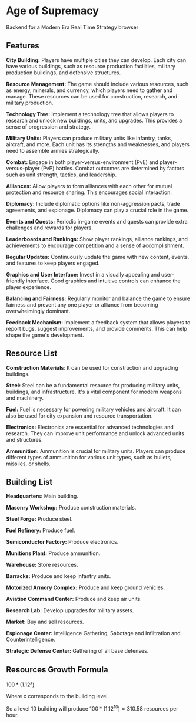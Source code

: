 # Age of Supremacy

Backend for a Modern Era Real Time Strategy browser

## Features

**City Building:** Players have multiple cities they can develop. Each city can have various buildings, such as resource production facilities, military production buildings, and defensive structures.

**Resource Management:** The game should include various resources, such as energy, minerals, and currency, which players need to gather and manage. These resources can be used for construction, research, and military production.

**Technology Tree:** Implement a technology tree that allows players to research and unlock new buildings, units, and upgrades. This provides a sense of progression and strategy.

**Military Units:** Players can produce military units like infantry, tanks, aircraft, and more. Each unit has its strengths and weaknesses, and players need to assemble armies strategically.

**Combat:** Engage in both player-versus-environment (PvE) and player-versus-player (PvP) battles. Combat outcomes are determined by factors such as unit strength, tactics, and leadership.

**Alliances:** Allow players to form alliances with each other for mutual protection and resource sharing. This encourages social interaction.

**Diplomacy:** Include diplomatic options like non-aggression pacts, trade agreements, and espionage. Diplomacy can play a crucial role in the game.

**Events and Quests:** Periodic in-game events and quests can provide extra challenges and rewards for players.

**Leaderboards and Rankings:** Show player rankings, alliance rankings, and achievements to encourage competition and a sense of accomplishment.

**Regular Updates:** Continuously update the game with new content, events, and features to keep players engaged.

**Graphics and User Interface:** Invest in a visually appealing and user-friendly interface. Good graphics and intuitive controls can enhance the player experience.

**Balancing and Fairness:** Regularly monitor and balance the game to ensure fairness and prevent any one player or alliance from becoming overwhelmingly dominant.

**Feedback Mechanism:** Implement a feedback system that allows players to report bugs, suggest improvements, and provide comments. This can help shape the game's development.

## Resource List

**Construction Materials**: It can be used for construction and upgrading buildings.

**Steel:** Steel can be a fundamental resource for producing military units, buildings, and infrastructure. It's a vital component for modern weapons and machinery.

**Fuel:** Fuel is necessary for powering military vehicles and aircraft. It can also be used for city expansion and resource transportation.

**Electronics:** Electronics are essential for advanced technologies and research. They can improve unit performance and unlock advanced units and structures.

**Ammunition:** Ammunition is crucial for military units. Players can produce different types of ammunition for various unit types, such as bullets, missiles, or shells.

## Building List

**Headquarters:** Main building.

**Masonry Workshop:** Produce construction materials.

**Steel Forge:** Produce steel.

**Fuel Refinery:** Produce fuel.

**Semiconductor Factory:** Produce electronics.

**Munitions Plant:** Produce ammunition.

**Warehouse:** Store resources.

**Barracks:** Produce and keep infantry units.

**Motorized Armory Complex:** Produce and keep ground vehicles.

**Aviation Command Center:** Produce and keep air units.

**Research Lab:** Develop upgrades for military assets.

**Market:** Buy and sell resources.

**Espionage Center:** Intelligence Gathering, Sabotage and Infiltration 
and Counterintelligence.

**Strategic Defense Center:** Gathering of all base defenses.

## Resources Growth Formula

$100 * (1.12^x)$

Where x corresponds to the building level.

So a level 10 building will produce $`100 * (1.12^10) = 310.58`$ resources per hour.